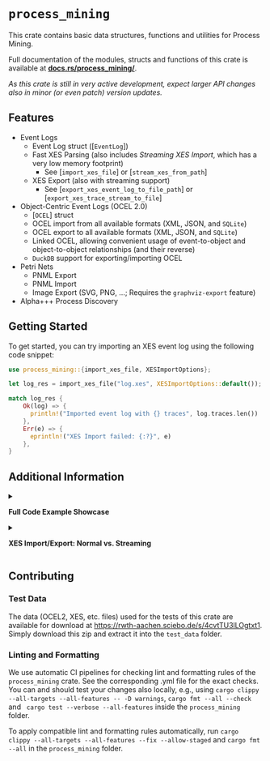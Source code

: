 # `process_mining`

This crate contains basic data structures, functions and utilities for Process Mining.

Full documentation of the modules, structs and functions of this crate is available at **[docs.rs/process_mining/](https://docs.rs/process_mining/)**.

_As this crate is still in very active development, expect larger API changes also in minor (or even patch) version updates._


## Features

- Event Logs
  - Event Log struct ([`EventLog`])
  - Fast XES Parsing (also includes _Streaming XES Import_, which has a very low memory footprint)
    - See [`import_xes_file`] or [`stream_xes_from_path`]
  - XES Export (also with streaming support)
    - See [`export_xes_event_log_to_file_path`] or [`export_xes_trace_stream_to_file`]
- Object-Centric Event Logs (OCEL 2.0)
  - [`OCEL`] struct
  - OCEL import from all available formats (XML, JSON, and `SQLite`)
  - OCEL export to all available formats (XML, JSON, and `SQLite`)
  - Linked OCEL, allowing convenient usage of event-to-object and object-to-object relationships (and their reverse)
  - `DuckDB` support for exporting/importing OCEL
- Petri Nets
  - PNML Export
  - PNML Import
  - Image Export (SVG, PNG, ...; Requires the `graphviz-export` feature)
- Alpha+++ Process Discovery

## Getting Started

To get started, you can try importing an XES event log using the following code snippet:

```rust
use process_mining::{import_xes_file, XESImportOptions};

let log_res = import_xes_file("log.xes", XESImportOptions::default());

match log_res {
    Ok(log) => {
      println!("Imported event log with {} traces", log.traces.len())
    },
    Err(e) => {
      eprintln!("XES Import failed: {:?}", e)
    },
}

```

## Additional Information
<details>
<summary>

__Full Code Example Showcase__

</summary>

```rust,no_run
use std::{fs::File, io::BufReader, time::Instant};

use process_mining::{
    event_log::{
        activity_projection::EventLogActivityProjection,
        constants::ACTIVITY_NAME,
        export_xes::{export_xes_event_log_to_file_path, export_xes_trace_stream_to_file},
        import_xes::{build_ignore_attributes, XESImportOptions},
        stream_xes::stream_xes_from_path,
    },
    import_ocel_xml_file, import_xes_file, OCEL,
};

fn main() {

    let xes_path = "BPI Challenge 2018.xes.gz";

    // Parsing XES
    println!("==Parsing XES==");

    // Default XES parsing
    let now = Instant::now();
    let log = import_xes_file(xes_path, XESImportOptions::default()).unwrap();
    println!(
        "Parsed XES with {} cases in {:#?}",
        log.traces.len(),
        now.elapsed()
    );

    // Streaming XES Parsing (only counting number of traces)
    // Streaming enables very low memory consumption and sometimes also faster processing
    let now = Instant::now();
    let (mut trace_stream, _log_data) =
        stream_xes_from_path(xes_path, XESImportOptions::default()).unwrap();
    println!(
        "Streamed XES counting {} traces in {:#?} ",
        trace_stream.count(),
        now.elapsed()
    );

    // Streaming XES Parsing (constructing a primitive [EventLogActivityProjection])
    // Streaming enables very low memory consumption and sometimes also faster processing
    let now = Instant::now();
    let st_res = stream_xes_from_path(
        xes_path,
        XESImportOptions {
            ignore_event_attributes_except: Some(build_ignore_attributes(vec![ACTIVITY_NAME])),
            ignore_trace_attributes_except: Some(build_ignore_attributes(Vec::<&str>::new())),
            ignore_log_attributes_except: Some(build_ignore_attributes(Vec::<&str>::new())),
            ..XESImportOptions::default()
        },
    );
    match st_res {
        Ok((mut st, _log_data)) => {
            let projection: EventLogActivityProjection = (&mut st).into();
            if let Some(e) = st.check_for_errors() {
                eprintln!("Error: {}", e);
            }
            println!(
                "Streamed XES into Activity Projection ({} variants) in {:#?} (Only parsing concept:name event attributes)",
                projection.traces.len(),
                now.elapsed()
            );
        }
        Err(e) => {
            eprintln!("Error while streaming parsing: {}", e);
        }
    }

    // Writing XES
    println!("\n==Writing XES==");

    // Streaming: Stream-parsing XES and stream-writing XES to .xes.gz (with very low memory footprint!)
    let now = Instant::now();
    let (mut stream, log_data) =
        stream_xes_from_path(xes_path, XESImportOptions::default()).unwrap();
    let file = File::create("/tmp/streaming-export.xes.gz").unwrap();
    export_xes_trace_stream_to_file(stream.into_iter(), log_data, file, true).unwrap();
    println!("Streamed from .xes to .xes.gz in {:?}", now.elapsed());
    std::fs::remove_file("/tmp/streaming-export.xes.gz").unwrap();

    // First Parsing XES completely, then writing XES to .xes.gz file
    let now = Instant::now();
    let log = import_xes_file(xes_path, XESImportOptions::default()).unwrap();
    export_xes_event_log_to_file_path(&log, "/tmp/non-streaming-export.xes.gz").unwrap();
    println!("Read .xes & Wrote to .xes.gz in {:?} total", now.elapsed());
    std::fs::remove_file("/tmp/non-streaming-export.xes.gz").unwrap();


    // Parsing XML OCEL files:
    println!("\n==Parsing XML OCEL==");

    let now = Instant::now();
    let ocel = import_ocel_xml_file("./src/event_log/tests/test_data/order-management.xml");
    println!(
        "Imported OCEL2 XML with {} objects and {} events in {:#?}",
        ocel.objects.len(),
        ocel.events.len(),
        now.elapsed()
    );

    // Parsing JSON OCEL files
    println!("\n==Parsing JSON OCEL==");

    let now = Instant::now();
    let ocel: OCEL = serde_json::from_reader(BufReader::new(
        File::open("./src/event_log/tests/test_data/order-management.json").unwrap(),
    ))
    .unwrap();
    println!(
        "Imported OCEL2 JSON with {} objects and {} events in {:#?}",
        ocel.objects.len(),
        ocel.events.len(),
        now.elapsed()
    );
}
```

Example output:

```plain
==Parsing XES==
Parsed XES with 43809 cases in 12.643408724s
Streamed XES counting 43809 traces in 11.814082231s 
Streamed XES into Activity Projection (28457 variants) in 7.366106006s (Only parsing concept:name event attributes)

==Writing XES==
Streamed from .xes to .xes.gz in 22.778810621s
Read .xes & Wrote to .xes.gz in 20.944550225s total

==Parsing XML OCEL==
Imported OCEL2 XML with 10840 objects and 21008 events in 101.156023ms

==Parsing JSON OCEL==
Imported OCEL2 JSON with 10840 objects and 21008 events in 108.422759ms
```
</details>

<details>
<summary>

__XES Import/Export: Normal vs. Streaming__

</summary>

For the import/export of event logs, either the normal API (e.g., [`import_xes_file`]) or the streaming API (e.g., [`stream_xes_from_path`]) can be used.
Here, _streaming_ refers to supporting __iterators over traces__.

Internally, the XES import and export functionality is only implemented as a streaming version.
The normal API uses the streaming implementation under the hood to provide convenient wrappers for common situations (i.e., simply importing an XES file as a complete [`EventLog`] struct into memory).

When parsing, only a part of the input XES file containing log-level information will be parsed initially (specifically: parsing will stop before the first trace).
The rest is wrapped behind an iterator and only lazily parses until the next trace is available.

In most situations, there is no large performance difference between the normal and streaming API.
There is, however, a significant difference in memory consumption when importing large data: The streaming import/export functions only use the memory required for log-level information and the information of one trace (i.e., the _one_ trace which was last parsed).
Thus, the streaming methods also allow reading and writing XES event logs which do not fit into the system memory.

For example, if you want to transform trace attributes of an event log read from a large XES file and export the result as a file again, you can either:

1. Import the full event log, transform it, export it
2. Stream the full event log, transform the streamed traces in place, export the resulting trace stream

In such situations, streaming is clearly a better choice, as traces can easily be transformed individually.

__Difference in Memory Consumption__

For the [`BPI Challenge 2018`](https://data.4tu.nl/articles/dataset/BPI_Challenge_2018/12688355) Event Log XES file (`150.9 MiB` as a gzipped `.xes.gz` or `1.8 GB` as a plain `.xes`), parsing the log completely and then exporting it to a `.xes.gz` file uses up to `3.3 GB` of memory at peak.
When using the streaming functions for the XES import and export instead, the memory consumption peaks at only `5.7 MiB`


| Memory Usage without Streaming (`3.3GB`) | Memory Usage with Streaming (`5.7MiB`) 
:-------------------------:|:-------------------------:
[![Plot of Heap usage with a peak at 3.3GB](https://github.com/aarkue/rust-bridge-process-mining/assets/20766652/9ae3deb7-c28b-42e8-b22a-5901c70f505e)](https://github.com/aarkue/rust-bridge-process-mining/assets/20766652/9ae3deb7-c28b-42e8-b22a-5901c70f505e) | [![Plot of Heap usage with a peak at 5.7MiB](https://github.com/aarkue/rust-bridge-process-mining/assets/20766652/466dac4c-263f-4e6f-b9a3-db355dd4e603)](https://github.com/aarkue/rust-bridge-process-mining/assets/20766652/466dac4c-263f-4e6f-b9a3-db355dd4e603) 


</details>


## Contributing

### Test Data

The data (OCEL2, XES, etc. files) used for the tests of this crate are available for download at <https://rwth-aachen.sciebo.de/s/4cvtTU3lLOgtxt1>.
Simply download this zip and extract it into the `test_data` folder.

### Linting and Formatting

We use automatic CI pipelines for checking lint and formatting rules of the `process_mining` crate.
See the corresponding .yml file for the exact checks.
You can and should test your changes also locally, e.g., using `cargo clippy --all-targets --all-features -- -D warnings`, `cargo fmt --all --check` and ` cargo test --verbose --all-features` inside the `process_mining` folder.

To apply compatible lint and formatting rules automatically, run `cargo clippy --all-targets --all-features --fix --allow-staged` and `cargo fmt --all` in the `process_mining` folder.